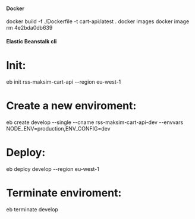#### Docker
docker build -f ./Dockerfile -t cart-api:latest .
docker images
docker image rm 4e2bda0db639


#### Elastic Beanstalk cli
# Init:
eb init rss-maksim-cart-api --region eu-west-1
# Create a new enviroment:
eb create develop --single --cname rss-maksim-cart-api-dev --envvars NODE_ENV=production,ENV_CONFIG=dev
# Deploy:
eb deploy develop --region eu-west-1
# Terminate enviroment:
eb terminate develop
